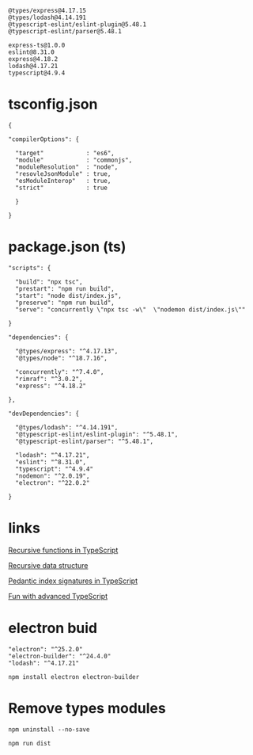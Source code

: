```
@types/express@4.17.15
@types/lodash@4.14.191
@typescript-eslint/eslint-plugin@5.48.1
@typescript-eslint/parser@5.48.1

express-ts@1.0.0
eslint@8.31.0
express@4.18.2
lodash@4.17.21
typescript@4.9.4
```

# tsconfig.json

```
{

"compilerOptions": {

  "target"            : "es6",
  "module"            : "commonjs",
  "moduleResolution"  : "node",
  "resovleJsonModule" : true,
  "esModuleInterop"   : true,
  "strict"            : true

  }

}
```

# package.json (ts)

```
"scripts": {

  "build": "npx tsc",
  "prestart": "npm run build",
  "start": "node dist/index.js",
  "preserve": "npm run build",
  "serve": "concurrently \"npx tsc -w\"  \"nodemon dist/index.js\""

}

"dependencies": {

  "@types/express": "^4.17.13",
  "@types/node": "^18.7.16",

  "concurrently": "^7.4.0",
  "rimraf": "^3.0.2",
  "express": "^4.18.2"

},

"devDependencies": {

  "@types/lodash": "^4.14.191",
  "@typescript-eslint/eslint-plugin": "^5.48.1",
  "@typescript-eslint/parser": "^5.48.1",

  "lodash": "^4.17.21",
  "eslint": "^8.31.0",
  "typescript": "^4.9.4"
  "nodemon": "^2.0.19",
  "electron": "^22.0.2"

}
```
# links

[Recursive functions in TypeScript](https://joshtronic.com/2020/04/20/recursive-functions-in-typescript/)

[Recursive data structure](https://catchts.com/recursive-ds)

[Pedantic index signatures in TypeScript](https://tkdodo.eu/blog/pedantic-index-signatures-in-type-script-4-1)

[Fun with advanced TypeScript](https://www.youtube.com/watch?v=nNse0r0aRT8)

# electron buid

```
"electron": "^25.2.0"
"electron-builder": "^24.4.0"
"lodash": "^4.17.21"
```

```
npm install electron electron-builder
```

# Remove types modules

    npm uninstall --no-save


```
npm run dist
```
